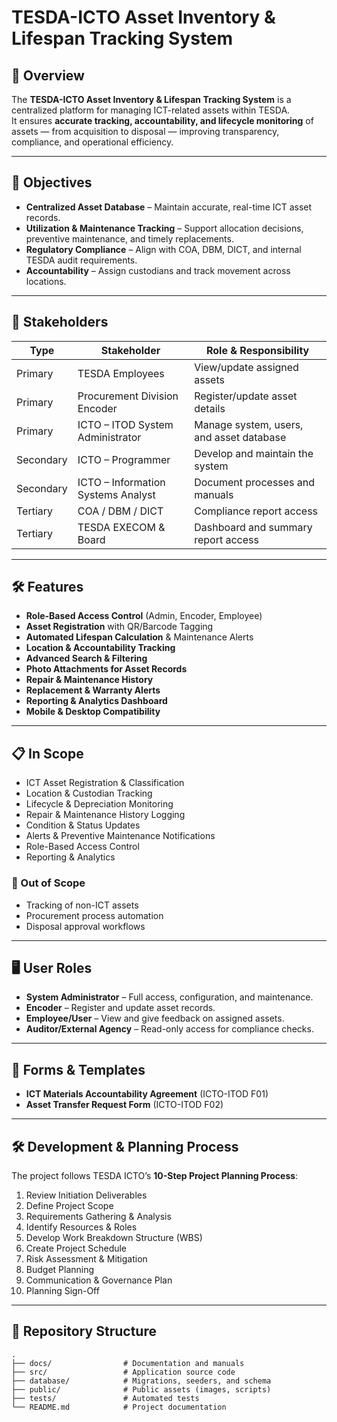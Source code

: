 # TESDA-ICTO Asset Inventory & Lifespan Tracking System

## 📌 Overview

The **TESDA-ICTO Asset Inventory & Lifespan Tracking System** is a centralized platform for managing ICT-related assets within TESDA.  
It ensures **accurate tracking, accountability, and lifecycle monitoring** of assets — from acquisition to disposal — improving transparency, compliance, and operational efficiency.

---

## 🎯 Objectives

- **Centralized Asset Database** – Maintain accurate, real-time ICT asset records.
- **Utilization & Maintenance Tracking** – Support allocation decisions, preventive maintenance, and timely replacements.
- **Regulatory Compliance** – Align with COA, DBM, DICT, and internal TESDA audit requirements.
- **Accountability** – Assign custodians and track movement across locations.

---

## 👥 Stakeholders

| Type      | Stakeholder                        | Role & Responsibility                    |
| --------- | ---------------------------------- | ---------------------------------------- |
| Primary   | TESDA Employees                    | View/update assigned assets              |
| Primary   | Procurement Division Encoder       | Register/update asset details            |
| Primary   | ICTO – ITOD System Administrator   | Manage system, users, and asset database |
| Secondary | ICTO – Programmer                  | Develop and maintain the system          |
| Secondary | ICTO – Information Systems Analyst | Document processes and manuals           |
| Tertiary  | COA / DBM / DICT                   | Compliance report access                 |
| Tertiary  | TESDA EXECOM & Board               | Dashboard and summary report access      |

---

## 🛠 Features

- **Role-Based Access Control** (Admin, Encoder, Employee)
- **Asset Registration** with QR/Barcode Tagging
- **Automated Lifespan Calculation** & Maintenance Alerts
- **Location & Accountability Tracking**
- **Advanced Search & Filtering**
- **Photo Attachments for Asset Records**
- **Repair & Maintenance History**
- **Replacement & Warranty Alerts**
- **Reporting & Analytics Dashboard**
- **Mobile & Desktop Compatibility**

---

## 📋 In Scope

- ICT Asset Registration & Classification
- Location & Custodian Tracking
- Lifecycle & Depreciation Monitoring
- Repair & Maintenance History Logging
- Condition & Status Updates
- Alerts & Preventive Maintenance Notifications
- Role-Based Access Control
- Reporting & Analytics

### 🚫 Out of Scope

- Tracking of non-ICT assets
- Procurement process automation
- Disposal approval workflows

---

## 🖥 User Roles

- **System Administrator** – Full access, configuration, and maintenance.
- **Encoder** – Register and update asset records.
- **Employee/User** – View and give feedback on assigned assets.
- **Auditor/External Agency** – Read-only access for compliance checks.

---

## 📜 Forms & Templates

- **ICT Materials Accountability Agreement** (ICTO-ITOD F01)
- **Asset Transfer Request Form** (ICTO-ITOD F02)

---

## 🛠 Development & Planning Process

The project follows TESDA ICTO’s **10-Step Project Planning Process**:

1. Review Initiation Deliverables
2. Define Project Scope
3. Requirements Gathering & Analysis
4. Identify Resources & Roles
5. Develop Work Breakdown Structure (WBS)
6. Create Project Schedule
7. Risk Assessment & Mitigation
8. Budget Planning
9. Communication & Governance Plan
10. Planning Sign-Off

---

## 📂 Repository Structure

```plaintext
.
├── docs/                # Documentation and manuals
├── src/                 # Application source code
├── database/            # Migrations, seeders, and schema
├── public/              # Public assets (images, scripts)
├── tests/               # Automated tests
└── README.md            # Project documentation
```
